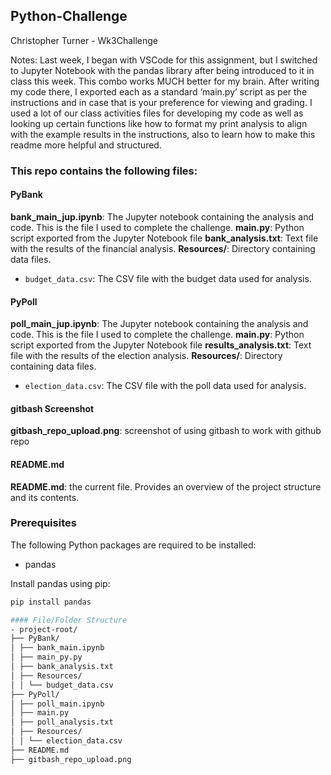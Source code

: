 ## Python-Challenge
Christopher Turner - Wk3Challenge

Notes:
Last week, I began with VSCode for this assignment, but I switched to Jupyter Notebook with the pandas library after being introduced to it in class this week. This combo works MUCH better for my brain. After writing my code there, I exported each as a standard ‘main.py’ script as per the instructions and in case that is your preference for viewing and grading. I used a lot of our class activities files for developing my code as well as looking up certain functions like how to format my print analysis to align with the example results in the instructions, also to learn how to make this readme more helpful and structured.

### This repo contains the following files:

#### PyBank

**bank_main_jup.ipynb**: The Jupyter notebook containing the analysis and code. This is the file I used to complete the challenge.
**main.py**: Python script exported from the Jupyter Notebook file
**bank_analysis.txt**: Text file with the results of the financial analysis.
**Resources/**: Directory containing data files.
 - `budget_data.csv`: The CSV file with the budget data used for analysis.

#### PyPoll

**poll_main_jup.ipynb**: The Jupyter notebook containing the analysis and code. This is the file I used to complete the challenge.
**main.py**: Python script exported from the Jupyter Notebook file
**results_analysis.txt**: Text file with the results of the election analysis.
**Resources/**: Directory containing data files.
- `election_data.csv`: The CSV file with the poll data used for analysis.

#### gitbash Screenshot

**gitbash_repo_upload.png**: screenshot of using gitbash to work with github repo

#### README.md

**README.md**: the current file. Provides an overview of the project structure and its contents.

### Prerequisites
The following Python packages are required to be installed:
- pandas

Install pandas using pip:
```bash
pip install pandas

#### File/Folder Structure
- project-root/
├── PyBank/
│ ├── bank_main.ipynb
│ ├── main_py.py
│ ├── bank_analysis.txt
│ ├── Resources/
│ │ └── budget_data.csv
├── PyPoll/
│ ├── poll_main.ipynb
│ ├── main.py
│ ├── poll_analysis.txt
│ ├── Resources/
│ │ └── election_data.csv
├── README.md
├── gitbash_repo_upload.png
